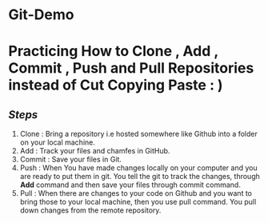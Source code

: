# Git-Demo
Practicing How to Clone , Add , Commit , Push and Pull Repositories instead of Cut Copying Paste : )
===
## *Steps* 
1. Clone : Bring a repository i.e hosted somewhere like Github into a folder on your local machine.
2. Add : Track your files and chamfes in GitHub.
3. Commit : Save your files in Git.
4. Push : When You have made changes locally on your computer and you are ready to put them in git. You tell the git to track the changes, through **Add** command and then save your files through commit command.
5. Pull : When there are changes to your code on Github and you want to bring those to your local machine, then you use pull command. You pull down changes from the remote repository.
